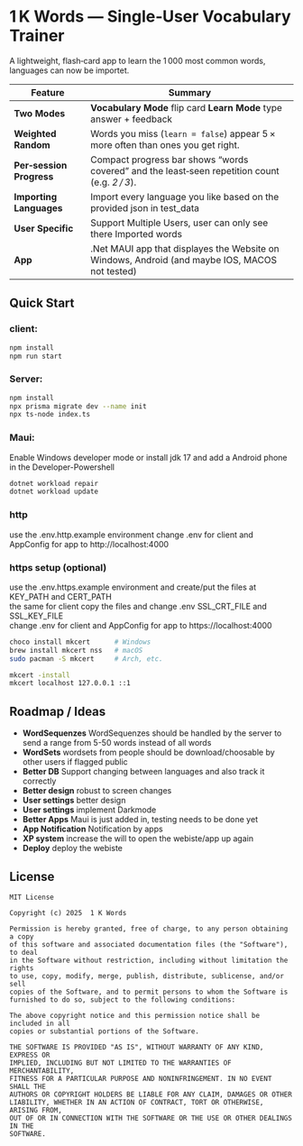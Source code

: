 # 1 K Words — Single‑User Vocabulary Trainer

A lightweight, flash‑card app to learn the 1 000 most common words, languages can now be importet.  

| Feature                  | Summary                                                                                        |
| ------------------------ | ---------------------------------------------------------------------------------------------- |
| **Two Modes**            | **Vocabulary Mode** flip card **Learn Mode** type answer + feedback                            |
| **Weighted Random**      | Words you miss (`learn = false`) appear 5 × more often than ones you get right.                |
| **Per‑session Progress** | Compact progress bar shows “words covered” and the least‑seen repetition count (e.g. *2 / 3*). |
| **Importing Languages**  | Import every language you like based on the provided json in test_data                         |
| **User Specific**        | Support Multiple Users, user can only see there Imported words                                 |
| **App**                  | .Net MAUI app that displayes the Website on Windows, Android (and maybe IOS, MACOS not tested) |

## Quick Start

### client: 
```bash
npm install
npm run start
```

### Server:
```bash
npm install
npx prisma migrate dev --name init
npx ts-node index.ts 
```

### Maui:  
Enable Windows developer mode or install jdk 17 and add a Android phone  
in the Developer-Powershell  
```bash
dotnet workload repair
dotnet workload update
```

### http 
use the .env.http.example environment
change .env for client and AppConfig for app to http://localhost:4000

### https setup (optional)
use the .env.https.example environment and create/put the files at KEY_PATH and CERT_PATH  
the same for client copy the files and change .env SSL_CRT_FILE and SSL_KEY_FILE  
change .env for client and AppConfig for app to https://localhost:4000

``` bash
choco install mkcert      # Windows
brew install mkcert nss   # macOS
sudo pacman -S mkcert     # Arch, etc.

mkcert -install
mkcert localhost 127.0.0.1 ::1
```

## Roadmap / Ideas

* **WordSequenzes** WordSequenzes should be handled by the server to send a range from 5-50 words instead of all words
* **WordSets** wordsets from people should be download/choosable by other users if flagged public
* **Better DB** Support changing between languages and also track it correctly
* **Better design** robust to screen changes 
* **User settings** better design
* **User settings** implement Darkmode
* **Better Apps** Maui is just added in, testing needs to be done yet 
* **App Notification** Notification by apps
* **XP system** increase the will to open the webiste/app up again
* **Deploy** deploy the webiste

## License

```text
MIT License

Copyright (c) 2025  1 K Words

Permission is hereby granted, free of charge, to any person obtaining a copy
of this software and associated documentation files (the "Software"), to deal
in the Software without restriction, including without limitation the rights
to use, copy, modify, merge, publish, distribute, sublicense, and/or sell
copies of the Software, and to permit persons to whom the Software is
furnished to do so, subject to the following conditions:

The above copyright notice and this permission notice shall be included in all
copies or substantial portions of the Software.

THE SOFTWARE IS PROVIDED "AS IS", WITHOUT WARRANTY OF ANY KIND, EXPRESS OR
IMPLIED, INCLUDING BUT NOT LIMITED TO THE WARRANTIES OF MERCHANTABILITY,
FITNESS FOR A PARTICULAR PURPOSE AND NONINFRINGEMENT. IN NO EVENT SHALL THE
AUTHORS OR COPYRIGHT HOLDERS BE LIABLE FOR ANY CLAIM, DAMAGES OR OTHER
LIABILITY, WHETHER IN AN ACTION OF CONTRACT, TORT OR OTHERWISE, ARISING FROM,
OUT OF OR IN CONNECTION WITH THE SOFTWARE OR THE USE OR OTHER DEALINGS IN THE
SOFTWARE.
```
